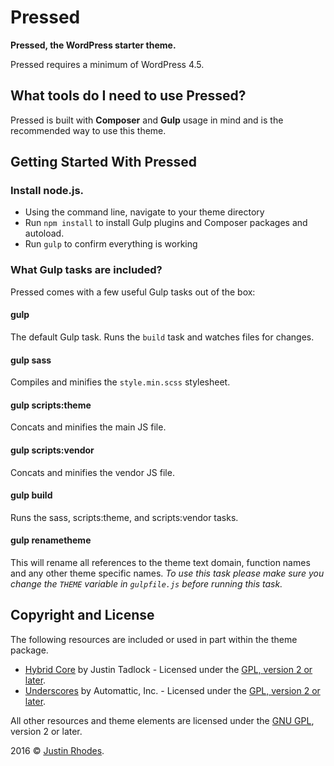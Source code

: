 # Pressed
**Pressed, the WordPress starter theme.**

Pressed requires a minimum of WordPress 4.5.

## What tools do I need to use Pressed?
Pressed is built with **Composer** and **Gulp** usage in mind and is the recommended way to use this theme.

## Getting Started With Pressed

### Install node.js.
- Using the command line, navigate to your theme directory
- Run `npm install` to install Gulp plugins and Composer packages and autoload.
- Run `gulp` to confirm everything is working

### What Gulp tasks are included?
Pressed comes with a few useful Gulp tasks out of the box:

#### gulp
The default Gulp task. Runs the `build` task and watches files for changes.

#### gulp sass
Compiles and minifies the `style.min.scss` stylesheet.

#### gulp scripts:theme
Concats and minifies the main JS file.

#### gulp scripts:vendor
Concats and minifies the vendor JS file.

#### gulp build
Runs the sass, scripts:theme, and scripts:vendor tasks.

#### gulp renametheme
This will rename all references to the theme text domain, function names and any other theme specific names.
*To use this task please make sure you change the `THEME` variable in `gulpfile.js` before running this task.*

## Copyright and License
The following resources are included or used in part within the theme package.

* [Hybrid Core](http://themehybrid.com/) by Justin Tadlock - Licensed under the [GPL, version 2 or later](http://www.gnu.org/licenses/old-licenses/gpl-2.0.html).
* [Underscores](http://underscores.me/) by Automattic, Inc. - Licensed under the [GPL, version 2 or later](http://www.gnu.org/licenses/old-licenses/gpl-2.0.html).

All other resources and theme elements are licensed under the [GNU GPL](http://www.gnu.org/licenses/old-licenses/gpl-2.0.html), version 2 or later.

2016 &copy; [Justin Rhodes](http://rhodescodes.com).